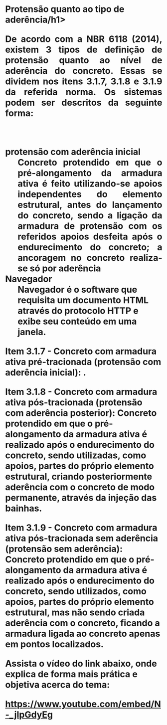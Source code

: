 <script src="https://polyfill.io/v3/polyfill.min.js?features=es6"></script>
<script id="MathJax-script" async src="https://cdn.jsdelivr.net/npm/mathjax@3/es5/tex-mml-chtml.js"></script>  

<h1>Protensão quanto ao tipo de aderência/h1>
 
<p align="justify">
De acordo com a NBR 6118 (2014), existem 3 tipos de definição de protensão quanto ao nível de aderência do concreto. Essas se dividem nos itens 3.1.7, 3.1.8 e 3.1.9 da referida norma. Os sistemas podem ser descritos da seguinte forma:
</p>
<br>

<dl>
  <dt>protensão com aderência inicial</dt>
  <dd align="justify">
     Concreto protendido em que o pré-alongamento da armadura ativa é feito utilizando-se apoios independentes do elemento estrutural, antes do lançamento do concreto,      sendo a ligação da armadura de protensão com os referidos apoios desfeita após o endurecimento do concreto; a ancoragem no concreto realiza-se só por aderência
  </dd>
  <dt>Navegador</dt>
  <dd>
    Navegador é o software que requisita um documento HTML
    através do protocolo HTTP e exibe seu conteúdo em uma
    janela.
  </dd>
</dl>


Item 3.1.7 - Concreto com armadura ativa pré-tracionada (protensão com aderência inicial): . 

Item 3.1.8 - Concreto com armadura ativa pós-tracionada (protensão com aderência posterior): Concreto protendido em que o pré-alongamento da armadura ativa é realizado após o endurecimento do concreto, sendo utilizadas, como apoios, partes do próprio elemento estrutural, criando posteriormente aderência com o concreto de modo permanente, através da injeção das bainhas.

Item 3.1.9 - Concreto com armadura ativa pós-tracionada sem aderência (protensão sem aderência): Concreto protendido em que o pré-alongamento da armadura ativa é realizado após o endurecimento do concreto, sendo utilizados, como apoios, partes do próprio elemento estrutural, mas não sendo criada aderência com o concreto, ficando a armadura ligada ao concreto apenas em pontos localizados.

Assista o vídeo do link abaixo, onde explica de forma mais prática e objetiva acerca do tema:

 https://www.youtube.com/embed/N-_jIpGdyEg 

